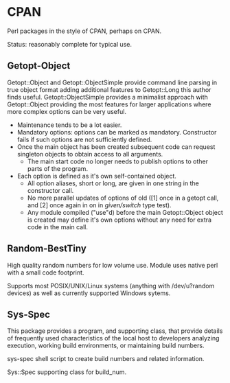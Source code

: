 # CPAN
Perl packages in the style of CPAN, perhaps on CPAN.

Status: reasonably complete for typical use.

## Getopt-Object
Getopt::Object and Getopt::ObjectSimple provide command line parsing 
in true object format adding additional features to Getopt::Long this
author finds useful. Getopt::ObjectSimple provides a minimalist
approach with Getopt::Object providing the most features for
larger applications where more complex options can be very useful. 

* Maintenance tends to be a lot easier.
* Mandatory options: options can be marked as mandatory. Constructor fails if such options are not sufficiently defined.
* Once the main object has been created subsequent code can request singleton objects to obtain access to all arguments. 
   * The main start code no longer needs to publish options to other parts of the program.
* Each option is defined as it's own self-contained object. 
   * All option aliases, short or long, are given in one string in the constructor call.
   * No more parallel updates of options of old ([1] once in a getopt call, and [2] once again in on in *given/switch* type test).
   * Any module compiled ("use"d) before the main Getopt::Object object is created may define it's own options without any need for extra code in the main call.

## Random-BestTiny
High quality random numbers for low volume use. 
Module uses native perl with a small code footprint.

Supports most POSIX/UNIX/Linux systems (anything with /dev/u?random devices) as well as currently supported Windows sytems.


## Sys-Spec
This package provides a program, and supporting class, that 
provide details of frequently used characteristics of the
local host to developers analyzing execution, working build 
environments, or maintaining build numbers.

  sys-spec  shell script to create build numbers and related information.

  Sys::Spec supporting class for build_num.

